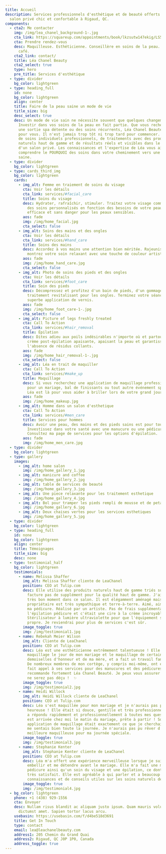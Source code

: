 ```yaml
---
title: Accueil
description: Services professionnels d'esthétique et de beauté offerts dans un
  salon privé chic et confortable à Rigaud, QC.
components:
  - cta2: Me contacter
    img: /img/lea_chanel_background-1-.jpg
    cta_link: https://squareup.com/appointments/book/lkzsutw147ekig/LS5KRH7VEZTBB/services
    cta: Prendre rendez-vous
    desc: Maquilleuse. Esthéticienne. Conseillère en soins de la peau. Amateur de
      café.
    cta2_link: contact/
    title: Léa Chanel Beauty
    cta2_select: true
    type: hero
    pre_title: Services d'esthétique
  - type: divider
    bg_color: lightgreen
  - type: heading_full
    id: none
    bg_color: lightgreen
    align: center
    title: Faire de la peau saine un mode de vie
    title_size: big
    desc_select: true
    desc: Un mode de vie sain ne nécessite souvent que quelques changements.
      Investir dans vos soins de la peau en fait partie. Que vous recherchiez
      une sortie spa détente ou des soins récurrents, Léa Chanel Beauté est là
      pour vous. Il n'est jamais trop tôt ni trop tard pour commencer. Profitez
      de soins individuels professionnels, de traitements avec des produits
      naturels haut de gamme et de résultats réels et visibles dans le confort
      d'un salon privé. Les connaissances et l'expertise de Léa vous aideront à
      comprendre le POURQUOI des soins dans votre cheminement vers une vie plus
      saine.
  - type: divider
    bg_color: lightgreen
  - type: cards_third_img
    bg_color: lightgreen
    cards:
      - img_alt: Femme en traiement de soins du visage
        cta: Voir les détails
        cta_link: services/#facial_care
        title: Soins du visage
        desc: Hydrater, rafraîchir, stimuler. Traitez votre visage comme il se doit avec
          des soins personnalisés en fonction des besoins de votre peau. Doux,
          efficace et sans danger pour les peaux sensibles.
        aos: fade
        img: /img/home_facial.jpg
        cta_select: false
      - img_alt: Soins des mains et des ongles
        cta: Voir les détails
        cta_link: services/#hand_care
        title: Soins des mains
        desc: Accordez à vos mains une attention bien méritée. Rajeunissez vos ongles et
          montrez votre soin relaxant avec une touche de couleur artistique.
        aos: fade
        img: /img/home_hand_care.jpg
        cta_select: false
      - img_alt: Photo de soins des pieds et des ongles
        cta: Voir les détails
        cta_link: services/#foot_care
        title: Soin des pieds
        desc: Décompressez et profitez d'un bain de pieds, d'un gommage et d'un
          traitement revitalisant pour les ongles. Terminez votre séance par une
          superbe application de vernis.
        aos: fade
        img: /img/home_foot_care-1-.jpg
        cta_select: false
      - img_alt: Picture of legs freshly treated
        cta: Call To Action
        cta_link: services/#hair_removal
        title: Épilation
        desc: Dites adieu aux poils indésirables n'importe où et partout. Profitez d'une
          crème post-épilation apaisante, apaisant la peau et garantissant
          l'absence de résidus collants.
        aos: fade
        img: /img/home_hair_removal-1-.jpg
        cta_select: false
      - img_alt: Léa en trait de maquiller
        cta: Call To Action
        cta_link: services/#make_up
        title: Maquillage
        desc: Si vous recherchez une application de maquillage professionnelle efficace
          pour un mariage, bal de finissants ou tout autre événement spécial,
          Léa est là pour vous aider à briller lors de votre grand jour.
        aos: fade
        img: /img/home_makeup.jpg
      - img_alt: Homme dans un salon d'esthetique
        cta: Call To Action
        cta_link: services/#men_care
        title: Services pour hommes
        desc: Avoir une peau, des mains et des pieds sains est pour tout le monde.
          Investissez dans votre santé avec une manucure ou une pédicure.
          Consultez ma page de services pour les options d'épilation.
        aos: fade
        img: /img/home_men_care.jpg
  - type: divider
    bg_color: lightgreen
  - type: gallery
    images:
      - img_alt: home salon
        img: /img/home_gallery_1.jpg
      - img_alt: manicure and coffee
        img: /img/home_gallery_2.jpg
      - img_alt: table de services de beauté
        img: /img/home_gallery_3.jpg
      - img_alt: Une piece relaxante pour les traitement esthetique
        img: /img/home_gallery_4.jpg
      - img_alt: Bol pour tramper les pieds rempli de mousse et de petales de rose
        img: /img/home_gallery_6.jpg
      - img_alt: Deux chaises vertes pour les services esthetiques
        img: /img/home_gallery_5.jpg
  - type: divider
    bg_color: lightgreen
  - type: heading_full
    id: none
    bg_color: lightgreen
    align: center
    title: Témoignages
    title_size: big
    desc: none
  - type: testimonial_half
    bg_color: lightgreen
    testimonials:
      - name: Melissa Shaffer
        img_alt: Melissa Shaffer cliente de LeaChanel
        position: CEO at Tulip.com
        desc: Elle utilise des produits naturels haut de gamme triés sur le volet et ne
          facture pas de supplément pour la qualité haut de gamme. J'ai passé un
          très bon moment dans ce salon. Il est élégamment aménagé mais le
          propriétaire est très sympathique et terre-à-terre. Aimé, aimé, aimé
          ma pédicure. Réalisé par un artiste. Pas de frais supplémentaires pour
          l'épilation pédicure et c'était une cire à la crème incroyable!
          Stérilisateur à lumière ultraviolette pour que l'équipement soit super
          propre. Je reviendrai pour plus de services c'est sûr.
        image_toggle: true
        img: /img/testimonial1.jpg
      - name: Rebekah Meier Wilson
        img_alt: Cliente de LeaChanel
        position: CEO at Tulip.com
        desc: Léa est une esthéticienne extrêmement talentueuse ! Elle a fait mon
          maquillage le jour de mon mariage et le maquillage de certaines de mes
          demoiselles d'honneur et de ma mère, et a fait un travail fantastique.
          De nombreux membres de mon cortège, y compris moi-même, ont également
          fait appel à ses services pour des manucures et des pédicures. Je
          recommande fortement Léa Chanel Beauté. Je peux vous assurer que vous
          ne serez pas déçu !  ✨
        image_toggle: true
        img: /img/testimonial2.jpg
      - name: Heidi Willock
        img_alt: Heidi Willock cliente de LeaChanel
        position: CEO at Tulip.com
        desc: Léa s'est maquillée pour mon mariage et je n'aurais pas pu être plus
          heureuse ! Elle était si douce, gentille et très professionnelle. Elle
          a répondu rapidement et professionnellement à toutes mes questions et
          est arrivée chez moi le matin du mariage, prête à partir ! Son
          application de maquillage était exactement ce que je cherchais et je
          me sentais bien toute la journée. Je n'aurais pas pu rêver d'une
          meilleure maquilleuse pour ma journée spéciale.
        image_toggle: true
        img: /img/testimonial3.jpg
      - name: Stephanie Kenter
        img_alt: Stephanie Kenter cliente de LeaChanel
        position: CEO at Tulip.com
        desc: Léa m'a offert une expérience merveilleuse lorsque je suis allée me faire
          embellir et me détendre avant le mariage. Elle m'a fait une manucure /
          pédicure ainsi qu'un soin du visage et une épilation, ce dont j'ai été
          très satisfait. Elle est agréable à qui parler et a beaucoup de
          connaissances et de conseils utiles sur les soins naturels de la peau.
        image_toggle: true
        img: /img/testimonial4.jpg
  - bg_color: lightgreen
    phone: +1 (438) 929-1556
    cta: Envoyer
    desc: Nullam risus blandit ac aliquam justo ipsum. Quam mauris volutpat massa
      dictumst amet. Sapien tortor lacus arcu.
    usebasin: https://usebasin.com/f/d4be518d3691
    title: Get In Touch
    type: contact
    email: lea@leachanelbeauty.com
    address1: 205 Chemin du Grand Quai
    address2: Rigaud, QC J0P 1P0, Canada
    address_toggle: true
---
```

